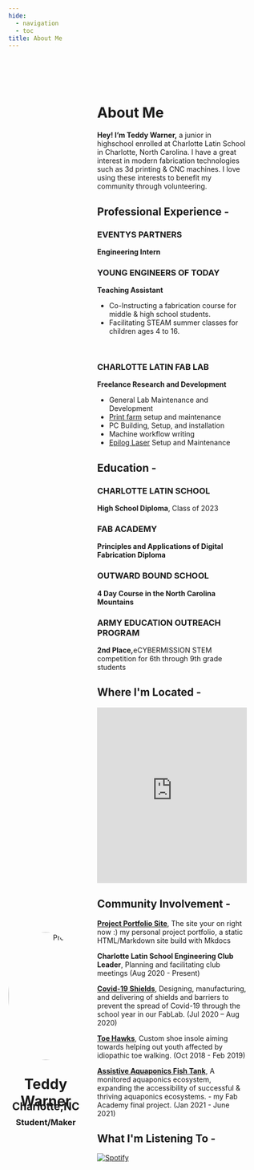 ```yaml
---
hide:
  - navigation
  - toc
title: About Me
---
```


<script src="https://kit.fontawesome.com/79ff35ecec.js" crossorigin="anonymous"></script>

<style>

.stuff {
  min-height: 100vh;
  width: 100%;
}

.stuff__container {
  display: flex;
  flex-direction: column;
  justify-content: space-between;
  padding: 2em;
  overflow-y: auto;
}

.stuff__content {
  padding: 2em 0;
}

.stuff__header {
  overflow: hidden;
}

.sidebar {
  position: absolute;
  top: 0;
  left: 0;
  height: 100%;
  width: 100%;
  align-content: center;
}

.sidebar h1 {
}

.sidebar h2 {
  margin-top: -38px;
  margin-bottom: -14px;
}

.sidebar h3 {

}

.profilepic {
  margin-bottom: -8px;
  width: 255px;
  height: 255px;
  border-radius: 50%;
}

.socials {
  margin-top: -25px;
}

.ln {
  padding-left: 0.3em;
  padding-right: 0.3em;
}

.fa-linkedin:hover {
    color: #5466ce;
}

.git {
  padding-left: 0.3em;
  padding-right: 0.3em;
}

.fa-github:hover {
    color: #5466ce;
}

.insta {
  padding-left: 0.3em;
  padding-right: 0.3em;
}

.fa-instagram:hover {
    color: #5466ce;
}

.twitter {
  padding-left: 0.3em;
  padding-right: 0.3em;
}

.fa-twitter:hover {
    color: #5466ce;
}

.spotify {
  padding-left: 0.3em;
  padding-right: 0.3em;
}

.fa-spotify:hover {
    color: #5466ce;
}

.email {
  padding-left: 0.3em;
  padding-right: 0.3em;
}

.fa-paper-plane:hover {
    color: #5466ce;
}

.resumeprint {

}

@media (min-width: 55em) {
  .stuff {
    display: flex;
    height: 100%;
    min-height: 40em;
  }
}
.stuff > *:first-child {
  position: relative;
  height: 14em;
}
@media (min-width: 30em) {
  .stuff > *:first-child {
    height: 26em;
  }
}
@media (min-width: 55em) {
  .stuff > *:first-child {
    flex-basis: 50%;
    max-width: 50%;
    height: auto;
  }
}
@media (min-width: 35em) {
  .stuff > *:last-child {
    flex-basis: 100%;
    max-width: 100%;
  }
}
@media (min-width: 76.5em) {
  .stuff > *:last-child {
    flex-basis: 85%;
    max-width: 85%;
  }
}

.fabicon {
    height: 30px;
    width: 30px;
    display: block;
}

</style>

<div class="stuff">
  <div>
    <div class="sidebar">
     <center>
     <p><img src="https://teddywarner.org/images/About/avatar-photo.jpg" alt="Profile Picture" class="profilepic"></p>
      <h1>Teddy Warner</h1>
      <h2>Charlotte,NC</h2>
      <h3>Student/Maker<h3>
      <div class="socials">
       <a href="https://www.linkedin.com/in/teddy-warner-880974200/" class="ln" style=" color: inherit;" title="Linked In - Teddy Warner"><i class="fab fa-linkedin"></i></a>
       <a href="https://github.com/Twarner491" class="git" style=" color: inherit;" title="Github - Twarner491"><i class="fab fa-github"></i></a>
       <a href="https://www.instagram.com/teddywarner" class="insta" style=" color: inherit;" title="Instagram - @teddywarner"><i class="fa fa-instagram"></i></a>
       <a href="https://twitter.com/WarnerTeddy" class="twitter" style=" color: inherit;" title="Twitter - @WarnerTeddy"><i class="fa fa-twitter"></i></a>
       <a href="https://open.spotify.com/user/mskz5e4dyzv4cb4kkn73iipq0?si=58a503e3c7a54eeb" class="spotify" style=" color: inherit;" title="Spotify - Teddy Warner"><i class="fab fa-spotify"></i></a>
       <a href="mailto:<Twarner491@gmail.com>" class="email" style=" color: inherit;" title="Email - Twarner491@gmail.com"><i class="fas fa-paper-plane"></i></a>
      </div>
     </center>
    </div>
  </div>
  <div class="stuff__container">
    <div class="stuff__content">
     <h1>About Me</h1> 
      <p><strong>Hey! I’m Teddy Warner,</strong> a junior in highschool enrolled at Charlotte Latin School in Charlotte, North Carolina. I have a great interest in modern fabrication technologies such as 3d printing & CNC machines. I love using these interests to benefit my community through volunteering. </p>
     <h2><i class="fas fa-briefcase"></i> Professional Experience -</h2>
     <h3>EVENTYS PARTNERS</h3>
      <p>
        <strong>Engineering Intern</strong>
      </p> 
     <h3>YOUNG ENGINEERS OF TODAY</h3>   
      <p>
       <strong>Teaching Assistant</strong>
      </p>
      <ul>
        <li>Co-Instructing a fabrication course for middle & high school students.
        <li>Facilitating STEAM summer classes for children ages 4 to 16.
        </li>
      </ul>
     <h3><span class='fabicon'></span>CHARLOTTE LATIN FAB LAB</h3>
      <p>
       <strong>Freelance Research and Development</strong>
      </p>
      <ul>
      <li>General Lab Maintenance and Development
      <li><a href="https://teddywarner.org/images/Octoprint/laboctoprint.jpg">Print farm</a> setup and maintenance
      <li>PC Building, Setup, and installation
      <li>Machine workflow writing
      <li><a href="https://teddywarner.org/Machine-Profiles/FusionPro48/">Epilog Laser</a> Setup and Maintenance
      </li>
      </ul>
     <h2><i class="fas fa-graduation-cap"></i> Education -</h2>
     <h3>CHARLOTTE LATIN SCHOOL</h3>
      <p>
        <strong>    High School Diploma</strong>, Class of 2023
      </p>
     <h3>FAB ACADEMY</h3>  
      <p>
        <strong>Principles and Applications of Digital Fabrication Diploma</strong>
      </p>
     <h3>OUTWARD BOUND SCHOOL</h3>
      <p>
        <strong>   4 Day Course in the North Carolina Mountains</strong>
      </p>
     <h3>ARMY EDUCATION OUTREACH PROGRAM</h3>
      <p>
        <strong>2nd Place,</strong>eCYBERMISSION STEM competition for 6th through 9th grade students
      </p>
     <h2><i class="fas fa-map-marker-alt"></i> Where I'm Located -</h2>
      <center>
        <iframe width="100%" height="350" style="border:0" loading="lazy" allowfullscreen src="https://www.google.com/maps/embed/v1/place?q=place_id:ChIJgRo4_MQfVIgRZNFDv-ZQRog&key=AIzaSyAvEiiuu4x7x8z9fQz31hkuRNY1yCJzRq0"></iframe> 
      </center>
     <h2><i class="fas fa-city"></i> Community Involvement -</h2>
      <p>
        <strong><a href="https://teddywarner.org/Projects/ProjectPortfolioSite/">Project Portfolio Site</a></strong>, The site your on right now :) my personal project portfolio, a static HTML/Markdown site build with Mkdocs
      </p>
      <p>
        <strong>Charlotte Latin School Engineering Club Leader</strong>, Planning and facilitating club meetings (Aug 2020 - Present)
      </p>
      <p>
        <strong><a href="https://www.instagram.com/p/COdXD7fJ5Zl/?">Covid-19 Shields</a></strong>,  Designing, manufacturing, and delivering of shields and barriers to prevent the spread of Covid-19 through the school year in our FabLab. (Jul 2020 – Aug 2020)
      </p>
      <p>
        <strong><a href="https://sites.google.com/charlottelatin.net/toe-hawking/home">Toe Hawks</a></strong>, Custom shoe insole aiming towards helping out youth affected by idiopathic toe walking. (Oct 2018 - Feb 2019)
      </p>
      <p>
        <strong><a href="https://fabacademy.org/2021/labs/charlotte/students/theodore-warner/Final%20Project/final-project/">Assistive Aquaponics Fish Tank</a></strong>,  A monitored aquaponics ecosystem, expanding the accessibility of successful & thriving aquaponics ecosystems. - my Fab Academy final project. (Jan 2021 - June 2021)
      </p>
      <p>
     <h2><i class="fas fa-headphones-alt"></i> What I'm Listening To -</h2>
      <p>
       <a href="https://open.spotify.com/user/mskz5e4dyzv4cb4kkn73iipq0?si=5eba25ddc4f74313">
        <img src="https://novatorem-oqoqm52ci-twarner491.vercel.app/api/spotify" alt="Spotify">
       </a>
    </div>
  </div>
</div>